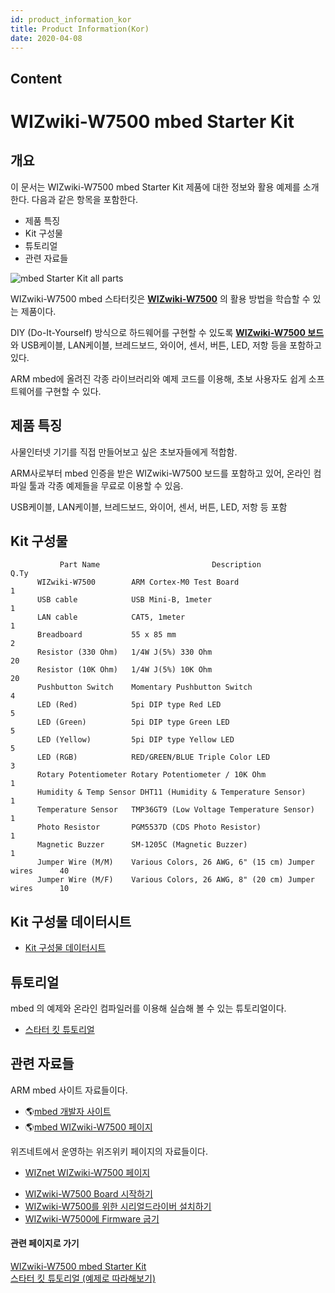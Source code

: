 ```yaml
---
id: product_information_kor
title: Product Information(Kor)
date: 2020-04-08
---
```



## Content
# WIZwiki-W7500 mbed Starter Kit

## 개요

이 문서는 WIZwiki-W7500 mbed Starter Kit 제품에 대한 정보와 활용 예제를 소개한다. 다음과 같은 항목을
포함한다.

  - 제품 특징
  - Kit 구성물
  - 튜토리얼
  - 관련 자료들

![mbed Starter Kit all
parts](/products/wizwiki_mbed_kit/mbed_starter_kit_all.jpg)

WIZwiki-W7500 mbed 스타터킷은
**[WIZwiki-W7500](/products/wizwiki_w7500/start)** 의 활용 방법을 학습할 수 있는
제품이다.

DIY (Do-It-Yourself) 방식으로 하드웨어를 구현할 수 있도록 **[WIZwiki-W7500
보드](/products/wizwiki_w7500/start)** 와 USB케이블, LAN케이블, 브레드보드, 와이어,
센서, 버튼, LED, 저항 등을 포함하고 있다.

ARM mbed에 올려진 각종 라이브러리와 예제 코드를 이용해, 초보 사용자도 쉽게 소프트웨어를 구현할 수 있다.

## 제품 특징

사물인터넷 기기를 직접 만들어보고 싶은 초보자들에게 적합함.

ARM사로부터 mbed 인증을 받은 WIZwiki-W7500 보드를 포함하고 있어, 온라인 컴파일 툴과 각종 예제들을 무료로
이용할 수 있음.

USB케이블, LAN케이블, 브레드보드, 와이어, 센서, 버튼, LED, 저항 등 포함

## Kit 구성물
``` 
           Part Name                         Description                       Q.Ty
      WIZwiki-W7500        ARM Cortex-M0 Test Board                              1
      USB cable            USB Mini-B, 1meter                                    1
      LAN cable            CAT5, 1meter                                          1
      Breadboard           55 x 85 mm                                            2
      Resistor (330 Ohm)   1/4W J(5%) 330 Ohm                                   20
      Resistor (10K Ohm)   1/4W J(5%) 10K Ohm                                   20
      Pushbutton Switch    Momentary Pushbutton Switch                           4
      LED (Red)            5pi DIP type Red LED                                  5
      LED (Green)          5pi DIP type Green LED                                5
      LED (Yellow)         5pi DIP type Yellow LED                               5
      LED (RGB)            RED/GREEN/BLUE Triple Color LED                       3
      Rotary Potentiometer Rotary Potentiometer / 10K Ohm                        1
      Humidity & Temp Sensor DHT11 (Humidity & Temperature Sensor)               1
      Temperature Sensor   TMP36GT9 (Low Voltage Temperature Sensor)             1
      Photo Resistor       PGM5537D (CDS Photo Resistor)                         1
      Magnetic Buzzer      SM-1205C (Magnetic Buzzer)                            1
      Jumper Wire (M/M)    Various Colors, 26 AWG, 6" (15 cm) Jumper wires      40
      Jumper Wire (M/F)    Various Colors, 26 AWG, 8" (20 cm) Jumper wires      10
```

## Kit 구성물 데이터시트


  * [Kit 구성물 데이터시트]()                


## 튜토리얼

mbed 의 예제와 온라인 컴파일러를 이용해 실습해 볼 수 있는 튜토리얼이다.

  * [스타터 킷 튜토리얼]()
  
## 관련 자료들

ARM mbed 사이트 자료들이다.

  - 🌎[mbed 개발자 사이트](https://developer.mbed.org)
  - 🌎[mbed WIZwiki-W7500
    페이지](https://developer.mbed.org/platforms/WIZwiki-W7500/)

위즈네트에서 운영하는 위즈위키 페이지의 자료들이다.

  - [WIZnet WIZwiki-W7500 페이지](/products/wizwiki_w7500/start)

<!-- end list -->

   * [WIZwiki-W7500 Board 시작하기]()
   * [WIZwiki-W7500를 위한 시리얼드라이버 설치하기]()
   * [WIZwiki-W7500에 Firmware 굽기]()

#### 관련 페이지로 가기

[WIZwiki-W7500 mbed Starter Kit](/products/wizwiki_mbed_kit/start)  
[스타터 킷 튜토리얼 (예제로
따라해보기)](/products/wizwiki_mbed_kit/kit_kr/tutorial_kr)
